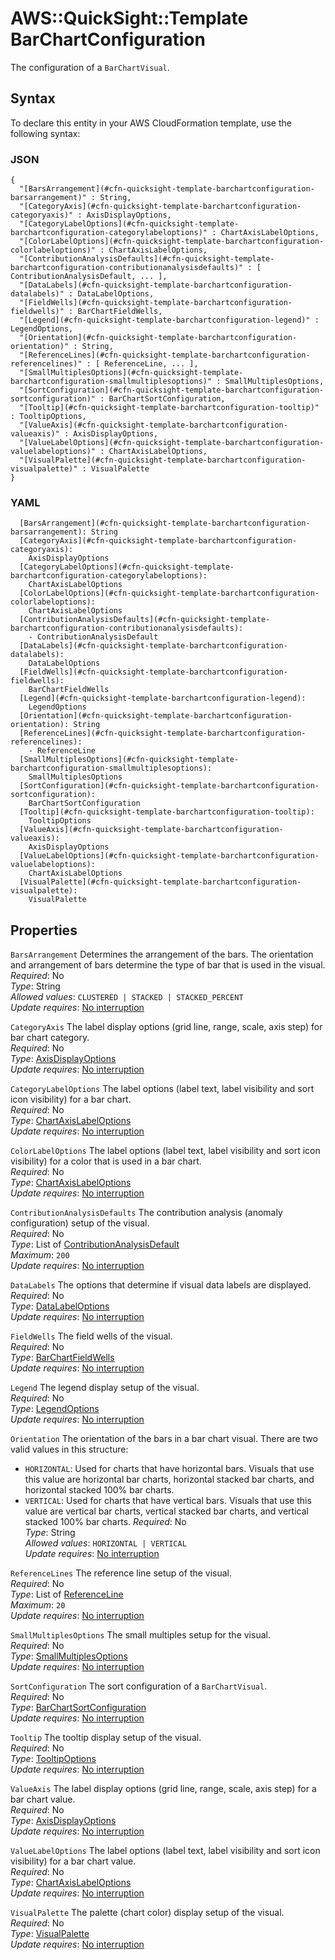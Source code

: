 # AWS::QuickSight::Template BarChartConfiguration<a name="aws-properties-quicksight-template-barchartconfiguration"></a>

The configuration of a `BarChartVisual`\.

## Syntax<a name="aws-properties-quicksight-template-barchartconfiguration-syntax"></a>

To declare this entity in your AWS CloudFormation template, use the following syntax:

### JSON<a name="aws-properties-quicksight-template-barchartconfiguration-syntax.json"></a>

```
{
  "[BarsArrangement](#cfn-quicksight-template-barchartconfiguration-barsarrangement)" : String,
  "[CategoryAxis](#cfn-quicksight-template-barchartconfiguration-categoryaxis)" : AxisDisplayOptions,
  "[CategoryLabelOptions](#cfn-quicksight-template-barchartconfiguration-categorylabeloptions)" : ChartAxisLabelOptions,
  "[ColorLabelOptions](#cfn-quicksight-template-barchartconfiguration-colorlabeloptions)" : ChartAxisLabelOptions,
  "[ContributionAnalysisDefaults](#cfn-quicksight-template-barchartconfiguration-contributionanalysisdefaults)" : [ ContributionAnalysisDefault, ... ],
  "[DataLabels](#cfn-quicksight-template-barchartconfiguration-datalabels)" : DataLabelOptions,
  "[FieldWells](#cfn-quicksight-template-barchartconfiguration-fieldwells)" : BarChartFieldWells,
  "[Legend](#cfn-quicksight-template-barchartconfiguration-legend)" : LegendOptions,
  "[Orientation](#cfn-quicksight-template-barchartconfiguration-orientation)" : String,
  "[ReferenceLines](#cfn-quicksight-template-barchartconfiguration-referencelines)" : [ ReferenceLine, ... ],
  "[SmallMultiplesOptions](#cfn-quicksight-template-barchartconfiguration-smallmultiplesoptions)" : SmallMultiplesOptions,
  "[SortConfiguration](#cfn-quicksight-template-barchartconfiguration-sortconfiguration)" : BarChartSortConfiguration,
  "[Tooltip](#cfn-quicksight-template-barchartconfiguration-tooltip)" : TooltipOptions,
  "[ValueAxis](#cfn-quicksight-template-barchartconfiguration-valueaxis)" : AxisDisplayOptions,
  "[ValueLabelOptions](#cfn-quicksight-template-barchartconfiguration-valuelabeloptions)" : ChartAxisLabelOptions,
  "[VisualPalette](#cfn-quicksight-template-barchartconfiguration-visualpalette)" : VisualPalette
}
```

### YAML<a name="aws-properties-quicksight-template-barchartconfiguration-syntax.yaml"></a>

```
  [BarsArrangement](#cfn-quicksight-template-barchartconfiguration-barsarrangement): String
  [CategoryAxis](#cfn-quicksight-template-barchartconfiguration-categoryaxis):
    AxisDisplayOptions
  [CategoryLabelOptions](#cfn-quicksight-template-barchartconfiguration-categorylabeloptions):
    ChartAxisLabelOptions
  [ColorLabelOptions](#cfn-quicksight-template-barchartconfiguration-colorlabeloptions):
    ChartAxisLabelOptions
  [ContributionAnalysisDefaults](#cfn-quicksight-template-barchartconfiguration-contributionanalysisdefaults):
    - ContributionAnalysisDefault
  [DataLabels](#cfn-quicksight-template-barchartconfiguration-datalabels):
    DataLabelOptions
  [FieldWells](#cfn-quicksight-template-barchartconfiguration-fieldwells):
    BarChartFieldWells
  [Legend](#cfn-quicksight-template-barchartconfiguration-legend):
    LegendOptions
  [Orientation](#cfn-quicksight-template-barchartconfiguration-orientation): String
  [ReferenceLines](#cfn-quicksight-template-barchartconfiguration-referencelines):
    - ReferenceLine
  [SmallMultiplesOptions](#cfn-quicksight-template-barchartconfiguration-smallmultiplesoptions):
    SmallMultiplesOptions
  [SortConfiguration](#cfn-quicksight-template-barchartconfiguration-sortconfiguration):
    BarChartSortConfiguration
  [Tooltip](#cfn-quicksight-template-barchartconfiguration-tooltip):
    TooltipOptions
  [ValueAxis](#cfn-quicksight-template-barchartconfiguration-valueaxis):
    AxisDisplayOptions
  [ValueLabelOptions](#cfn-quicksight-template-barchartconfiguration-valuelabeloptions):
    ChartAxisLabelOptions
  [VisualPalette](#cfn-quicksight-template-barchartconfiguration-visualpalette):
    VisualPalette
```

## Properties<a name="aws-properties-quicksight-template-barchartconfiguration-properties"></a>

`BarsArrangement` <a name="cfn-quicksight-template-barchartconfiguration-barsarrangement"></a>
Determines the arrangement of the bars\. The orientation and arrangement of bars determine the type of bar that is used in the visual\.  
_Required_: No  
_Type_: String  
_Allowed values_: `CLUSTERED | STACKED | STACKED_PERCENT`  
_Update requires_: [No interruption](https://docs.aws.amazon.com/AWSCloudFormation/latest/UserGuide/using-cfn-updating-stacks-update-behaviors.html#update-no-interrupt)

`CategoryAxis` <a name="cfn-quicksight-template-barchartconfiguration-categoryaxis"></a>
The label display options \(grid line, range, scale, axis step\) for bar chart category\.  
_Required_: No  
_Type_: [AxisDisplayOptions](aws-properties-quicksight-template-axisdisplayoptions.md)  
_Update requires_: [No interruption](https://docs.aws.amazon.com/AWSCloudFormation/latest/UserGuide/using-cfn-updating-stacks-update-behaviors.html#update-no-interrupt)

`CategoryLabelOptions` <a name="cfn-quicksight-template-barchartconfiguration-categorylabeloptions"></a>
The label options \(label text, label visibility and sort icon visibility\) for a bar chart\.  
_Required_: No  
_Type_: [ChartAxisLabelOptions](aws-properties-quicksight-template-chartaxislabeloptions.md)  
_Update requires_: [No interruption](https://docs.aws.amazon.com/AWSCloudFormation/latest/UserGuide/using-cfn-updating-stacks-update-behaviors.html#update-no-interrupt)

`ColorLabelOptions` <a name="cfn-quicksight-template-barchartconfiguration-colorlabeloptions"></a>
The label options \(label text, label visibility and sort icon visibility\) for a color that is used in a bar chart\.  
_Required_: No  
_Type_: [ChartAxisLabelOptions](aws-properties-quicksight-template-chartaxislabeloptions.md)  
_Update requires_: [No interruption](https://docs.aws.amazon.com/AWSCloudFormation/latest/UserGuide/using-cfn-updating-stacks-update-behaviors.html#update-no-interrupt)

`ContributionAnalysisDefaults` <a name="cfn-quicksight-template-barchartconfiguration-contributionanalysisdefaults"></a>
The contribution analysis \(anomaly configuration\) setup of the visual\.  
_Required_: No  
_Type_: List of [ContributionAnalysisDefault](aws-properties-quicksight-template-contributionanalysisdefault.md)  
_Maximum_: `200`  
_Update requires_: [No interruption](https://docs.aws.amazon.com/AWSCloudFormation/latest/UserGuide/using-cfn-updating-stacks-update-behaviors.html#update-no-interrupt)

`DataLabels` <a name="cfn-quicksight-template-barchartconfiguration-datalabels"></a>
The options that determine if visual data labels are displayed\.  
_Required_: No  
_Type_: [DataLabelOptions](aws-properties-quicksight-template-datalabeloptions.md)  
_Update requires_: [No interruption](https://docs.aws.amazon.com/AWSCloudFormation/latest/UserGuide/using-cfn-updating-stacks-update-behaviors.html#update-no-interrupt)

`FieldWells` <a name="cfn-quicksight-template-barchartconfiguration-fieldwells"></a>
The field wells of the visual\.  
_Required_: No  
_Type_: [BarChartFieldWells](aws-properties-quicksight-template-barchartfieldwells.md)  
_Update requires_: [No interruption](https://docs.aws.amazon.com/AWSCloudFormation/latest/UserGuide/using-cfn-updating-stacks-update-behaviors.html#update-no-interrupt)

`Legend` <a name="cfn-quicksight-template-barchartconfiguration-legend"></a>
The legend display setup of the visual\.  
_Required_: No  
_Type_: [LegendOptions](aws-properties-quicksight-template-legendoptions.md)  
_Update requires_: [No interruption](https://docs.aws.amazon.com/AWSCloudFormation/latest/UserGuide/using-cfn-updating-stacks-update-behaviors.html#update-no-interrupt)

`Orientation` <a name="cfn-quicksight-template-barchartconfiguration-orientation"></a>
The orientation of the bars in a bar chart visual\. There are two valid values in this structure:

- `HORIZONTAL`: Used for charts that have horizontal bars\. Visuals that use this value are horizontal bar charts, horizontal stacked bar charts, and horizontal stacked 100% bar charts\.
- `VERTICAL`: Used for charts that have vertical bars\. Visuals that use this value are vertical bar charts, vertical stacked bar charts, and vertical stacked 100% bar charts\.
  _Required_: No  
  _Type_: String  
  _Allowed values_: `HORIZONTAL | VERTICAL`  
  _Update requires_: [No interruption](https://docs.aws.amazon.com/AWSCloudFormation/latest/UserGuide/using-cfn-updating-stacks-update-behaviors.html#update-no-interrupt)

`ReferenceLines` <a name="cfn-quicksight-template-barchartconfiguration-referencelines"></a>
The reference line setup of the visual\.  
_Required_: No  
_Type_: List of [ReferenceLine](aws-properties-quicksight-template-referenceline.md)  
_Maximum_: `20`  
_Update requires_: [No interruption](https://docs.aws.amazon.com/AWSCloudFormation/latest/UserGuide/using-cfn-updating-stacks-update-behaviors.html#update-no-interrupt)

`SmallMultiplesOptions` <a name="cfn-quicksight-template-barchartconfiguration-smallmultiplesoptions"></a>
The small multiples setup for the visual\.  
_Required_: No  
_Type_: [SmallMultiplesOptions](aws-properties-quicksight-template-smallmultiplesoptions.md)  
_Update requires_: [No interruption](https://docs.aws.amazon.com/AWSCloudFormation/latest/UserGuide/using-cfn-updating-stacks-update-behaviors.html#update-no-interrupt)

`SortConfiguration` <a name="cfn-quicksight-template-barchartconfiguration-sortconfiguration"></a>
The sort configuration of a `BarChartVisual`\.  
_Required_: No  
_Type_: [BarChartSortConfiguration](aws-properties-quicksight-template-barchartsortconfiguration.md)  
_Update requires_: [No interruption](https://docs.aws.amazon.com/AWSCloudFormation/latest/UserGuide/using-cfn-updating-stacks-update-behaviors.html#update-no-interrupt)

`Tooltip` <a name="cfn-quicksight-template-barchartconfiguration-tooltip"></a>
The tooltip display setup of the visual\.  
_Required_: No  
_Type_: [TooltipOptions](aws-properties-quicksight-template-tooltipoptions.md)  
_Update requires_: [No interruption](https://docs.aws.amazon.com/AWSCloudFormation/latest/UserGuide/using-cfn-updating-stacks-update-behaviors.html#update-no-interrupt)

`ValueAxis` <a name="cfn-quicksight-template-barchartconfiguration-valueaxis"></a>
The label display options \(grid line, range, scale, axis step\) for a bar chart value\.  
_Required_: No  
_Type_: [AxisDisplayOptions](aws-properties-quicksight-template-axisdisplayoptions.md)  
_Update requires_: [No interruption](https://docs.aws.amazon.com/AWSCloudFormation/latest/UserGuide/using-cfn-updating-stacks-update-behaviors.html#update-no-interrupt)

`ValueLabelOptions` <a name="cfn-quicksight-template-barchartconfiguration-valuelabeloptions"></a>
The label options \(label text, label visibility and sort icon visibility\) for a bar chart value\.  
_Required_: No  
_Type_: [ChartAxisLabelOptions](aws-properties-quicksight-template-chartaxislabeloptions.md)  
_Update requires_: [No interruption](https://docs.aws.amazon.com/AWSCloudFormation/latest/UserGuide/using-cfn-updating-stacks-update-behaviors.html#update-no-interrupt)

`VisualPalette` <a name="cfn-quicksight-template-barchartconfiguration-visualpalette"></a>
The palette \(chart color\) display setup of the visual\.  
_Required_: No  
_Type_: [VisualPalette](aws-properties-quicksight-template-visualpalette.md)  
_Update requires_: [No interruption](https://docs.aws.amazon.com/AWSCloudFormation/latest/UserGuide/using-cfn-updating-stacks-update-behaviors.html#update-no-interrupt)
